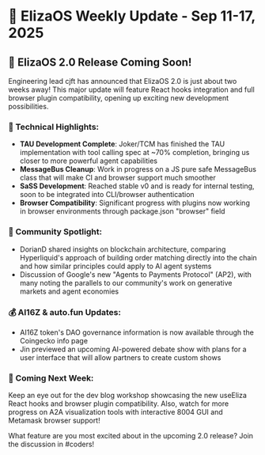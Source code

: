 # 🎉 ElizaOS Weekly Update - Sep 11-17, 2025

## 🚀 ElizaOS 2.0 Release Coming Soon!

Engineering lead cjft has announced that ElizaOS 2.0 is just about two weeks away! This major update will feature React hooks integration and full browser plugin compatibility, opening up exciting new development possibilities.

### 🔧 Technical Highlights:
* **TAU Development Complete**: Joker/TCM has finished the TAU implementation with tool calling spec at ~70% completion, bringing us closer to more powerful agent capabilities
* **MessageBus Cleanup**: Work in progress on a JS pure safe MessageBus class that will make CI and browser support much smoother
* **SaSS Development**: Reached stable v0 and is ready for internal testing, soon to be integrated into CLI/browser authentication
* **Browser Compatibility**: Significant progress with plugins now working in browser environments through package.json "browser" field

### 💬 Community Spotlight:
* DorianD shared insights on blockchain architecture, comparing Hyperliquid's approach of building order matching directly into the chain and how similar principles could apply to AI agent systems
* Discussion of Google's new "Agents to Payments Protocol" (AP2), with many noting the parallels to our community's work on generative markets and agent economies

### 💰 AI16Z & auto.fun Updates:
* AI16Z token's DAO governance information is now available through the Coingecko info page
* Jin previewed an upcoming AI-powered debate show with plans for a user interface that will allow partners to create custom shows

### 🔮 Coming Next Week:
Keep an eye out for the dev blog workshop showcasing the new useEliza React hooks and browser plugin compatibility. Also, watch for more progress on A2A visualization tools with interactive 8004 GUI and Metamask browser support!

What feature are you most excited about in the upcoming 2.0 release? Join the discussion in #coders!